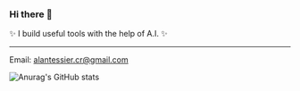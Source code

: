 ### Hi there 👋
✨ I build useful tools with the help of A.I. ✨

---

Email: alantessier.cr@gmail.com

![Anurag's GitHub stats](https://github-readme-stats.vercel.app/api?username=alantess&hide=contribs,prs)

<!--
**alantess/alantess** is a ✨ _special_ ✨ repository because its `README.md` (this file) appears on your GitHub profile.

Here are some ideas to get you started:

- 🔭 I’m currently working on ...
- 🌱 I’m currently learning ...
- 👯 I’m looking to collaborate on ...
- 🤔 I’m looking for help with ...
- 💬 Ask me about ...
- 📫 How to reach me: ...
- 😄 Pronouns: ...
- ⚡ Fun fact: ...
-->
